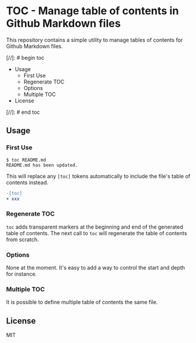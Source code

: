 # TOC - Manage table of contents in Github Markdown files

This repository contains a simple utility to manage tables of contents for
Github Markdown files.

[//]: # begin toc

*  Usage
   *  First Use
   *  Regenerate TOC
   *  Options
   *  Multiple TOC
*  License

[//]: # end toc

## Usage

### First Use

```
$ toc README.md
README.md has been updated.
```

This will replace any `[toc]` tokens automatically to include the file's table of contents instead.

```diff
-[toc]
+ xxx
```

### Regenerate TOC

`toc` adds transparent markers at the beginning and end of the generated
table of contents. The next call to `toc` will regenerate the table of
contents from scratch.

### Options

None at the moment. It's easy to add a way to control the start and depth for
instance.

### Multiple TOC

It is possible to define multiple table of contents the same file.

## License

MIT
